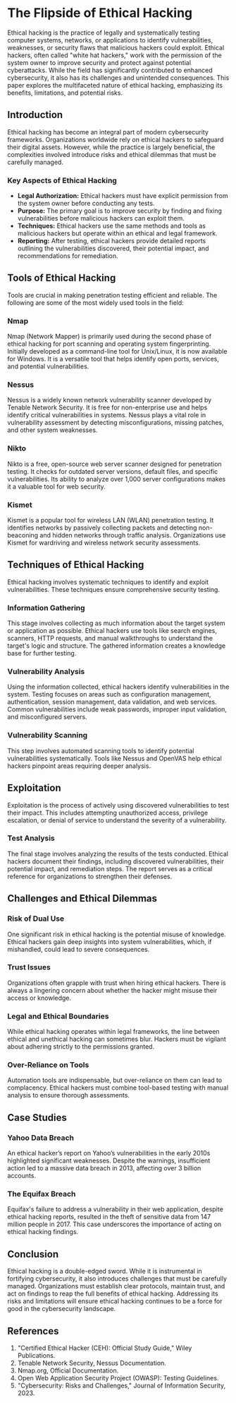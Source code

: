 
# The Flipside of Ethical Hacking

Ethical hacking is the practice of legally and systematically testing computer systems, networks, or applications to identify vulnerabilities, weaknesses, or security flaws that malicious hackers could exploit. Ethical hackers, often called "white hat hackers," work with the permission of the system owner to improve security and protect against potential cyberattacks. While the field has significantly contributed to enhanced cybersecurity, it also has its challenges and unintended consequences. This paper explores the multifaceted nature of ethical hacking, emphasizing its benefits, limitations, and potential risks.

##  Introduction
Ethical hacking has become an integral part of modern cybersecurity frameworks. Organizations worldwide rely on ethical hackers to safeguard their digital assets. However, while the practice is largely beneficial, the complexities involved introduce risks and ethical dilemmas that must be carefully managed.

### Key Aspects of Ethical Hacking
- **Legal Authorization:** Ethical hackers must have explicit permission from the system owner before conducting any tests.
- **Purpose:** The primary goal is to improve security by finding and fixing vulnerabilities before malicious hackers can exploit them.
- **Techniques:** Ethical hackers use the same methods and tools as malicious hackers but operate within an ethical and legal framework.
- **Reporting:** After testing, ethical hackers provide detailed reports outlining the vulnerabilities discovered, their potential impact, and recommendations for remediation.

## Tools of Ethical Hacking
Tools are crucial in making penetration testing efficient and reliable. The following are some of the most widely used tools in the field:

### Nmap
Nmap (Network Mapper) is primarily used during the second phase of ethical hacking for port scanning and operating system fingerprinting. Initially developed as a command-line tool for Unix/Linux, it is now available for Windows. It is a versatile tool that helps identify open ports, services, and potential vulnerabilities.

### Nessus
Nessus is a widely known network vulnerability scanner developed by Tenable Network Security. It is free for non-enterprise use and helps identify critical vulnerabilities in systems. Nessus plays a vital role in vulnerability assessment by detecting misconfigurations, missing patches, and other system weaknesses.

### Nikto
Nikto is a free, open-source web server scanner designed for penetration testing. It checks for outdated server versions, default files, and specific vulnerabilities. Its ability to analyze over 1,000 server configurations makes it a valuable tool for web security.

### Kismet
Kismet is a popular tool for wireless LAN (WLAN) penetration testing. It identifies networks by passively collecting packets and detecting non-beaconing and hidden networks through traffic analysis. Organizations use Kismet for wardriving and wireless network security assessments.

## Techniques of Ethical Hacking
Ethical hacking involves systematic techniques to identify and exploit vulnerabilities. These techniques ensure comprehensive security testing.

### Information Gathering
This stage involves collecting as much information about the target system or application as possible. Ethical hackers use tools like search engines, scanners, HTTP requests, and manual walkthroughs to understand the target's logic and structure. The gathered information creates a knowledge base for further testing.

### Vulnerability Analysis
Using the information collected, ethical hackers identify vulnerabilities in the system. Testing focuses on areas such as configuration management, authentication, session management, data validation, and web services. Common vulnerabilities include weak passwords, improper input validation, and misconfigured servers.

### Vulnerability Scanning
This step involves automated scanning tools to identify potential vulnerabilities systematically. Tools like Nessus and OpenVAS help ethical hackers pinpoint areas requiring deeper analysis.

## Exploitation
Exploitation is the process of actively using discovered vulnerabilities to test their impact. This includes attempting unauthorized access, privilege escalation, or denial of service to understand the severity of a vulnerability.

### Test Analysis
The final stage involves analyzing the results of the tests conducted. Ethical hackers document their findings, including discovered vulnerabilities, their potential impact, and remediation steps. The report serves as a critical reference for organizations to strengthen their defenses.

## Challenges and Ethical Dilemmas

### Risk of Dual Use
One significant risk in ethical hacking is the potential misuse of knowledge. Ethical hackers gain deep insights into system vulnerabilities, which, if mishandled, could lead to severe consequences.

### Trust Issues
Organizations often grapple with trust when hiring ethical hackers. There is always a lingering concern about whether the hacker might misuse their access or knowledge.

### Legal and Ethical Boundaries
While ethical hacking operates within legal frameworks, the line between ethical and unethical hacking can sometimes blur. Hackers must be vigilant about adhering strictly to the permissions granted.

### Over-Reliance on Tools
Automation tools are indispensable, but over-reliance on them can lead to complacency. Ethical hackers must combine tool-based testing with manual analysis to ensure thorough assessments.

## Case Studies

### Yahoo Data Breach
An ethical hacker’s report on Yahoo’s vulnerabilities in the early 2010s highlighted significant weaknesses. Despite the warnings, insufficient action led to a massive data breach in 2013, affecting over 3 billion accounts.

### The Equifax Breach
Equifax's failure to address a vulnerability in their web application, despite ethical hacking reports, resulted in the theft of sensitive data from 147 million people in 2017. This case underscores the importance of acting on ethical hacking findings.

## Conclusion
Ethical hacking is a double-edged sword. While it is instrumental in fortifying cybersecurity, it also introduces challenges that must be carefully managed. Organizations must establish clear protocols, maintain trust, and act on findings to reap the full benefits of ethical hacking. Addressing its risks and limitations will ensure ethical hacking continues to be a force for good in the cybersecurity landscape.

## References
1. "Certified Ethical Hacker (CEH): Official Study Guide," Wiley Publications.
2. Tenable Network Security, Nessus Documentation.
3. Nmap.org, Official Documentation.
4. Open Web Application Security Project (OWASP): Testing Guidelines.
5. "Cybersecurity: Risks and Challenges," Journal of Information Security, 2023.
